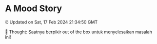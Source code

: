 # A Mood Story

⏰ Updated on Sat, 17 Feb 2024 21:34:50 GMT

💭 Thought: Saatnya berpikir out of the box untuk menyelesaikan masalah ini!


